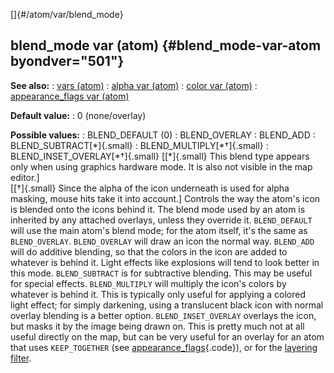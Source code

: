 []{#/atom/var/blend_mode}
## blend_mode var (atom) {#blend_mode-var-atom byondver="501"}
**See also:**
:   [vars (atom)](#/atom/var)
:   [alpha var (atom)](#/atom/var/alpha)
:   [color var (atom)](#/atom/var/color)
:   [appearance_flags var (atom)](#/atom/var/appearance_flags)
<!-- -->
**Default value:**
:   0 (none/overlay)
<!-- -->
**Possible values:**
:   BLEND_DEFAULT (0)
:   BLEND_OVERLAY
:   BLEND_ADD
:   BLEND_SUBTRACT[\*]{.small}
:   BLEND_MULTIPLY[\*†]{.small}
:   BLEND_INSET_OVERLAY[\*†]{.small}
\[[\*]{.small} This blend type appears only when using graphics hardware
mode. It is also not visible in the map editor.\]\
\[[†]{.small} Since the alpha of the icon underneath is used for alpha
masking, mouse hits take it into account.\]
Controls the way the atom\'s icon is blended onto the icons behind it.
The blend mode used by an atom is inherited by any attached overlays,
unless they override it. `BLEND_DEFAULT` will use the main atom\'s blend
mode; for the atom itself, it\'s the same as `BLEND_OVERLAY`.
`BLEND_OVERLAY` will draw an icon the normal way.
`BLEND_ADD` will do additive blending, so that the colors in the icon
are added to whatever is behind it. Light effects like explosions will
tend to look better in this mode.
`BLEND_SUBTRACT` is for subtractive blending. This may be useful for
special effects.
`BLEND_MULTIPLY` will multiply the icon\'s colors by whatever is behind
it. This is typically only useful for applying a colored light effect;
for simply darkening, using a translucent black icon with normal overlay
blending is a better option.
`BLEND_INSET_OVERLAY` overlays the icon, but masks it by the image being
drawn on. This is pretty much not at all useful directly on the map, but
can be very useful for an overlay for an atom that uses `KEEP_TOGETHER`
(see [appearance_flags](#/atom/var/appearance_flags){.code}), or for the
[layering filter](#/%7Bnotes%7D/filters/layer).